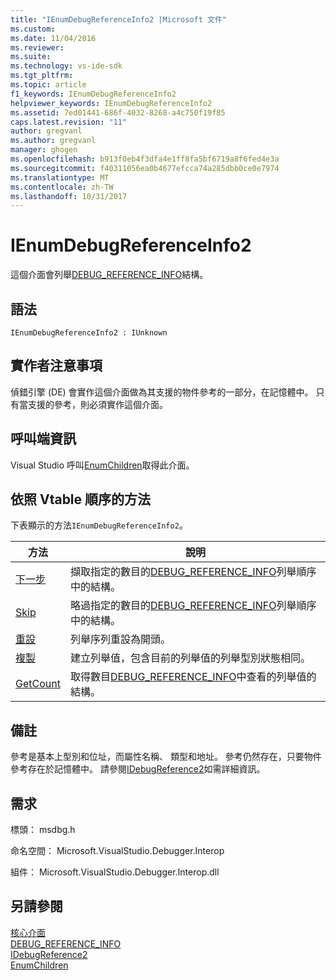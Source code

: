 ```yaml
---
title: "IEnumDebugReferenceInfo2 |Microsoft 文件"
ms.custom: 
ms.date: 11/04/2016
ms.reviewer: 
ms.suite: 
ms.technology: vs-ide-sdk
ms.tgt_pltfrm: 
ms.topic: article
f1_keywords: IEnumDebugReferenceInfo2
helpviewer_keywords: IEnumDebugReferenceInfo2
ms.assetid: 7ed01441-686f-4032-8268-a4c750f19f85
caps.latest.revision: "11"
author: gregvanl
ms.author: gregvanl
manager: ghogen
ms.openlocfilehash: b913f0eb4f3dfa4e1ff8fa5bf6719a8f6fed4e3a
ms.sourcegitcommit: f40311056ea0b4677efcca74a285dbb0ce0e7974
ms.translationtype: MT
ms.contentlocale: zh-TW
ms.lasthandoff: 10/31/2017
---
```

# <a name="ienumdebugreferenceinfo2"></a>IEnumDebugReferenceInfo2
這個介面會列舉[DEBUG_REFERENCE_INFO](../../../extensibility/debugger/reference/debug-reference-info.md)結構。  
  
## <a name="syntax"></a>語法  
  
```  
IEnumDebugReferenceInfo2 : IUnknown  
```  
  
## <a name="notes-for-implementers"></a>實作者注意事項  
 偵錯引擎 (DE) 會實作這個介面做為其支援的物件參考的一部分，在記憶體中。 只有當支援的參考，則必須實作這個介面。  
  
## <a name="notes-for-callers"></a>呼叫端資訊  
 Visual Studio 呼叫[EnumChildren](../../../extensibility/debugger/reference/idebugreference2-enumchildren.md)取得此介面。  
  
## <a name="methods-in-vtable-order"></a>依照 Vtable 順序的方法  
 下表顯示的方法`IEnumDebugReferenceInfo2`。  
  
|方法|說明|  
|------------|-----------------|  
|[下一步](../../../extensibility/debugger/reference/ienumdebugreferenceinfo2-next.md)|擷取指定的數目的[DEBUG_REFERENCE_INFO](../../../extensibility/debugger/reference/debug-reference-info.md)列舉順序中的結構。|  
|[Skip](../../../extensibility/debugger/reference/ienumdebugreferenceinfo2-skip.md)|略過指定的數目的[DEBUG_REFERENCE_INFO](../../../extensibility/debugger/reference/debug-reference-info.md)列舉順序中的結構。|  
|[重設](../../../extensibility/debugger/reference/ienumdebugreferenceinfo2-reset.md)|列舉序列重設為開頭。|  
|[複製](../../../extensibility/debugger/reference/ienumdebugreferenceinfo2-clone.md)|建立列舉值，包含目前的列舉值的列舉型別狀態相同。|  
|[GetCount](../../../extensibility/debugger/reference/ienumdebugreferenceinfo2-getcount.md)|取得數目[DEBUG_REFERENCE_INFO](../../../extensibility/debugger/reference/debug-reference-info.md)中查看的列舉值的結構。|  
  
## <a name="remarks"></a>備註  
 參考是基本上型別和位址，而屬性名稱、 類型和地址。 參考仍然存在，只要物件參考存在於記憶體中。 請參閱[IDebugReference2](../../../extensibility/debugger/reference/idebugreference2.md)如需詳細資訊。  
  
## <a name="requirements"></a>需求  
 標頭： msdbg.h  
  
 命名空間： Microsoft.VisualStudio.Debugger.Interop  
  
 組件： Microsoft.VisualStudio.Debugger.Interop.dll  
  
## <a name="see-also"></a>另請參閱  
 [核心介面](../../../extensibility/debugger/reference/core-interfaces.md)   
 [DEBUG_REFERENCE_INFO](../../../extensibility/debugger/reference/debug-reference-info.md)   
 [IDebugReference2](../../../extensibility/debugger/reference/idebugreference2.md)   
 [EnumChildren](../../../extensibility/debugger/reference/idebugreference2-enumchildren.md)